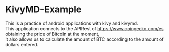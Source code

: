 # KivyMD-Example

This is a practice of android applications with kivy and kivymd. <br>
This application connects to the APIRest of https://www.coingecko.com/es obtaining the price of Bitcoin at the moment,<br>
it also allows us to calculate the amount of BTC according to the amount of dollars entered.
